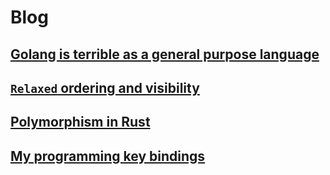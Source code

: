 # Blog

## [Golang is terrible as a general purpose language](./2024-08-05-01.md)
## [`Relaxed` ordering and visibility](./2024-08-05-02.md)
## [Polymorphism in Rust](./2024-08-05-03.md)
## [My programming key bindings](./2024-08-10-01.md)
